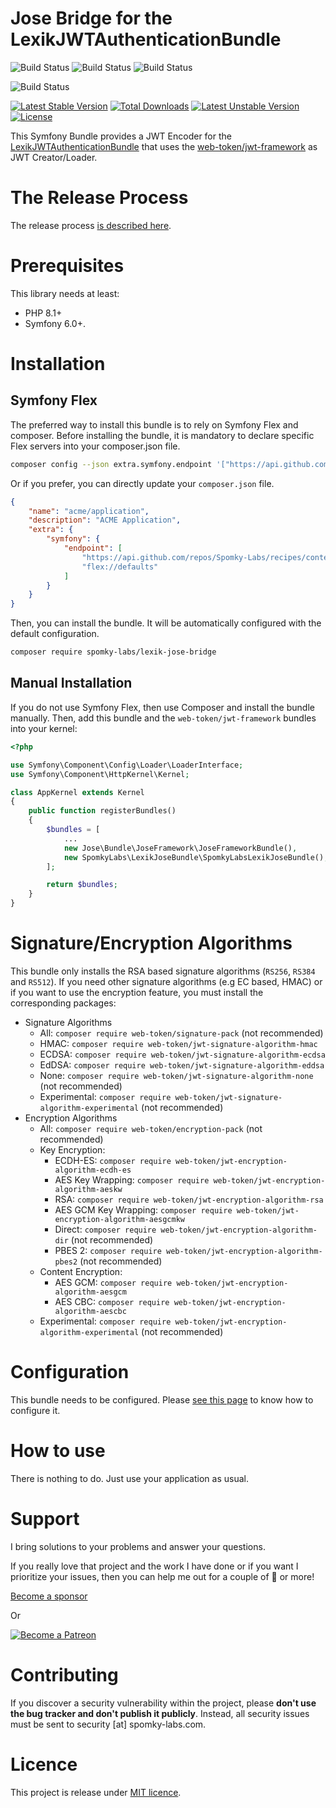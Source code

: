 Jose Bridge for the LexikJWTAuthenticationBundle
================================================

![Build Status](https://github.com/Spomky-Labs/lexik-jose-bridge/workflows/Coding%20Standards/badge.svg)
![Build Status](https://github.com/Spomky-Labs/lexik-jose-bridge/workflows/Static%20Analyze/badge.svg)
![Build Status](https://github.com/Spomky-Labs/lexik-jose-bridge/workflows/Rector%20Checkstyle/badge.svg)

![Build Status](https://github.com/Spomky-Labs/lexik-jose-bridge/workflows/Unit%20and%20Functional%20Tests/badge.svg)

[![Latest Stable Version](https://poser.pugx.org/Spomky-Labs/lexik-jose-bridge/v/stable.png)](https://packagist.org/packages/Spomky-Labs/lexik-jose-bridge)
[![Total Downloads](https://poser.pugx.org/Spomky-Labs/lexik-jose-bridge/downloads.png)](https://packagist.org/packages/Spomky-Labs/lexik-jose-bridge)
[![Latest Unstable Version](https://poser.pugx.org/Spomky-Labs/lexik-jose-bridge/v/unstable.png)](https://packagist.org/packages/Spomky-Labs/lexik-jose-bridge)
[![License](https://poser.pugx.org/Spomky-Labs/lexik-jose-bridge/license.png)](https://packagist.org/packages/Spomky-Labs/lexik-jose-bridge)

This Symfony Bundle provides a JWT Encoder for the [LexikJWTAuthenticationBundle](https://github.com/lexik/LexikJWTAuthenticationBundle) that uses the [web-token/jwt-framework](https://github.com/web-token/jwt-framework) as JWT Creator/Loader.

# The Release Process

The release process [is described here](Resources/doc/Release.md).

# Prerequisites

This library needs at least:
* PHP 8.1+
* Symfony 6.0+.

# Installation

## Symfony Flex

The preferred way to install this bundle is to rely on Symfony Flex and composer.
Before installing the bundle, it is mandatory to declare specific Flex servers into your composer.json file.

```sh
composer config --json extra.symfony.endpoint '["https://api.github.com/repos/Spomky-Labs/recipes/contents/index.json?ref=main", "flex://defaults"]'
```

Or if you prefer, you can directly update your `composer.json` file.

```json
{
    "name": "acme/application",
    "description": "ACME Application",
    "extra": {
        "symfony": {
            "endpoint": [
                "https://api.github.com/repos/Spomky-Labs/recipes/contents/index.json?ref=main",
                "flex://defaults"
            ]
        }
    }
}
```

Then, you can install the bundle. It will be automatically configured with the default configuration.

```sh
composer require spomky-labs/lexik-jose-bridge
```

## Manual Installation

If you do not use Symfony Flex, then use Composer and install the bundle manually.
Then, add this bundle and the `web-token/jwt-framework` bundles into your kernel:

```php
<?php

use Symfony\Component\Config\Loader\LoaderInterface;
use Symfony\Component\HttpKernel\Kernel;

class AppKernel extends Kernel
{
    public function registerBundles()
    {
        $bundles = [
            ...
            new Jose\Bundle\JoseFramework\JoseFrameworkBundle(),
            new SpomkyLabs\LexikJoseBundle\SpomkyLabsLexikJoseBundle(),
        ];

        return $bundles;
    }
}
```

# Signature/Encryption Algorithms

This bundle only installs the RSA based signature algorithms (`RS256`, `RS384` and `RS512`).
If you need other signature algorithms (e.g EC based, HMAC) or if you want to use the encryption feature,
you must install the corresponding packages:

* Signature Algorithms
    * All: `composer require web-token/signature-pack` (not recommended)
    * HMAC: `composer require web-token/jwt-signature-algorithm-hmac`
    * ECDSA: `composer require web-token/jwt-signature-algorithm-ecdsa`
    * EdDSA: `composer require web-token/jwt-signature-algorithm-eddsa`
    * None: `composer require web-token/jwt-signature-algorithm-none` (not recommended)
    * Experimental: `composer require web-token/jwt-signature-algorithm-experimental` (not recommended)
* Encryption Algorithms
    * All: `composer require web-token/encryption-pack` (not recommended)
    * Key Encryption:
        * ECDH-ES: `composer require web-token/jwt-encryption-algorithm-ecdh-es`
        * AES Key Wrapping: `composer require web-token/jwt-encryption-algorithm-aeskw`
        * RSA: `composer require web-token/jwt-encryption-algorithm-rsa`
        * AES GCM Key Wrapping: `composer require web-token/jwt-encryption-algorithm-aesgcmkw`
        * Direct: `composer require web-token/jwt-encryption-algorithm-dir` (not recommended)
        * PBES 2: `composer require web-token/jwt-encryption-algorithm-pbes2` (not recommended)
    * Content Encryption:
        * AES GCM: `composer require web-token/jwt-encryption-algorithm-aesgcm`
        * AES CBC: `composer require web-token/jwt-encryption-algorithm-aescbc`
    * Experimental: `composer require web-token/jwt-encryption-algorithm-experimental` (not recommended)

# Configuration

This bundle needs to be configured. Please [see this page](Resources/doc/Configuration.md) to know how to configure it.

# How to use

There is nothing to do. Just use your application as usual.

# Support

I bring solutions to your problems and answer your questions.

If you really love that project and the work I have done or if you want I prioritize your issues, then you can help me out for a couple of :beers: or more!

[Become a sponsor](https://github.com/sponsors/Spomky)

Or

[![Become a Patreon](https://c5.patreon.com/external/logo/become_a_patron_button.png)](https://www.patreon.com/FlorentMorselli)

# Contributing

If you discover a security vulnerability within the project, please **don't use the bug tracker and don't publish it publicly**.
Instead, all security issues must be sent to security [at] spomky-labs.com.

# Licence

This project is release under [MIT licence](LICENSE).
